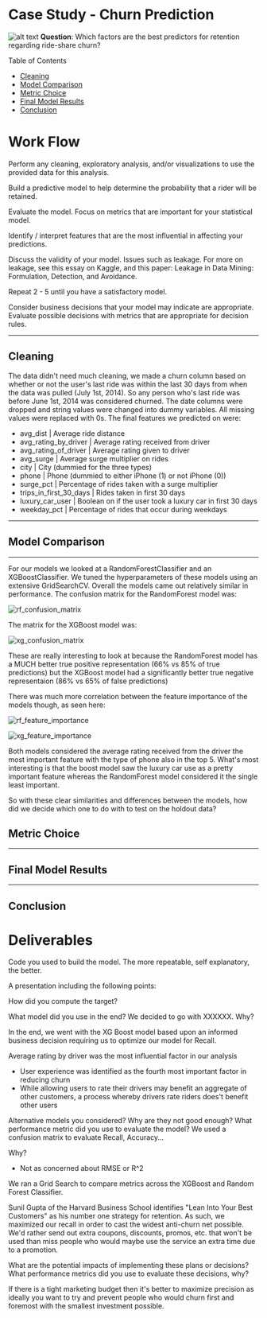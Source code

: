 # Case Study - Churn Prediction
 ![alt text](https://github.com/shillis17/ride_share_churn_predictions/blob/master/img/Ride_Shares.jpg)
__Question__: Which factors are the best predictors for retention regarding ride-share churn?

Table of Contents
<!--ts-->
 * [Cleaning](#cleaning)
 * [Model Comparison](#model-comparison)
 * [Metric Choice](#metric-choice)
 * [Final Model Results](#final-model-results)
 * [Conclusion](#conclusion)
<!--te-->

# Work Flow
Perform any cleaning, exploratory analysis, and/or visualizations to use the provided data for this analysis.

Build a predictive model to help determine the probability that a rider will be retained.

Evaluate the model. Focus on metrics that are important for your statistical model.

Identify / interpret features that are the most influential in affecting your predictions.

Discuss the validity of your model. Issues such as leakage. For more on leakage, see this essay on Kaggle, and this paper: Leakage in Data Mining: Formulation, Detection, and Avoidance.

Repeat 2 - 5 until you have a satisfactory model.

Consider business decisions that your model may indicate are appropriate. Evaluate possible decisions with metrics that are appropriate for decision rules.
***
## Cleaning

The data didn't need much cleaning, we made a churn column based on whether or not the user's last ride was within the last 30 days from when the data was pulled (July 1st, 2014). So any person who's last ride was before June 1st, 2014 was considered churned. The date columns were dropped and string values were changed into dummy variables. All missing values were replaced with 0s.  The final features we predicted on were:
    
- avg_dist | Average ride distance
- avg_rating_by_driver | Average rating received from driver
- avg_rating_of_driver | Average rating given to driver
- avg_surge | Average surge multiplier on rides
- city | City (dummied for the three types)
- phone | Phone (dummied to either iPhone (1) or not iPhone (0))
- surge_pct | Percentage of rides taken with a surge multiplier
- trips_in_first_30_days | Rides taken in first 30 days
- luxury_car_user | Boolean on if the user took a luxury car in first 30 days
- weekday_pct | Percentage of rides that occur during weekdays

***
## Model Comparison
***
For our models we looked at a RandomForestClassifier and an XGBoostClassifier. We tuned the hyperparameters of these models using an extensive GridSearchCV. Overall the models came out relatively similar in performance. The confusion matrix for the RandomForest model was:

![rf_confusion_matrix](https://github.com/shillis17/ride_share_churn_predictions/blob/master/img/random_forest_confusion_matrix_normalized.png)

The matrix for the XGBoost model was:

![xg_confusion_matrix](https://github.com/shillis17/ride_share_churn_predictions/blob/master/img/gradient_boost_confusionmatrix.png)

These are really interesting to look at because the RandomForest model has a MUCH better true positive representation (66% vs 85% of true predictions) but the XGBoost model had a significantly better true negative representaion (86% vs 65% of false predictions)

There was much more correlation between the feature importance of the models though, as seen here:

![rf_feature_importance](https://github.com/shillis17/ride_share_churn_predictions/blob/master/img/random_forest_feature_importance.png)

![xg_feature_importance](https://github.com/shillis17/ride_share_churn_predictions/blob/master/img/gradient_boost_featureImp.png)

Both models considered the average rating received from the driver the most important feature with the type of phone also in the top 5. What's most interesting is that the boost model saw the luxury car use as a pretty important feature whereas the RandomForest model considered it the single least important.

So with these clear similarities and differences between the models, how did we decide which one to do with to test on the holdout data?

## Metric Choice
***
## Final Model Results
***
## Conclusion


# Deliverables
Code you used to build the model. The more repeatable, self explanatory, the better.

A presentation including the following points:

How did you compute the target?


What model did you use in the end? We decided to go with XXXXXX. Why?

In the end, we went with the XG Boost model based upon an informed business decision requiring us to optimize our model for Recall.

Average rating by driver was the most influential factor in our analysis
- User experience was identified as the fourth most important factor in reducing churn
- While allowing users to rate their drivers may benefit an aggregate of other customers, a process whereby drivers rate riders does't benefit other users

Alternative models you considered? Why are they not good enough?
What performance metric did you use to evaluate the model? We used a confusion matrix to evaluate Recall, Accuracy... 

Why?
- Not as concerned about RMSE or R^2

We ran a Grid Search to compare metrics across the XGBoost and Random Forest Classifier.

Sunil Gupta of the Harvard Business School identifies "Lean Into Your Best Customers" as his number one strategy for retention. As such, we maximized our recall in order to cast the widest anti-churn net possible. We'd rather send out extra coupons, discounts, promos, etc. that won't be used than miss people who would maybe use the service an extra time due to a promotion.



What are the potential impacts of implementing these plans or decisions? What performance metrics did you use to evaluate these decisions, why?

If there is a tight marketing budget then it's better to maximize precision as ideally you want to try and prevent people who would churn first and foremost with the smallest investment possible.
